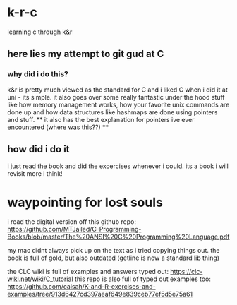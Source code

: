 # k-r-c
learning c through k&amp;r

## here lies my attempt to git gud at C 

### why did i do this?
k&r is pretty much viewed as the standard for C and i liked C when i did it at uni - its simple. 
it also goes over some really fantastic under the hood stuff like how memory management works, how your favorite unix commands are done up and how data structures like hashmaps are done using pointers and stuff.
** it also has the best explanation for pointers ive ever encountered (where was this??) ** 

## how did i do it 

i just read the book and did the excercises whenever i could. its a book i will revisit more i think! 

# waypointing for lost souls 

i read the digital version off this github repo: https://github.com/MTJailed/C-Programming-Books/blob/master/The%20ANSI%20C%20Programming%20Language.pdf

my mac didnt always pick up on the text as i tried copying things out. 
the book is full of gold, but also outdated (getline is now a standard lib thing)

the CLC wiki is full of examples and answers typed out: https://clc-wiki.net/wiki/C_tutorial 
this repo is also full of typed out examples too: https://github.com/caisah/K-and-R-exercises-and-examples/tree/913d6427cd397aeaf649e839ceb77ef5d5e75a61
